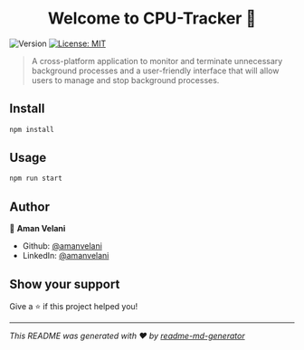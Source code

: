 <h1 align="center">Welcome to CPU-Tracker 👋</h1>
<p>
  <img alt="Version" src="https://img.shields.io/badge/version-1.0.0-blue.svg?cacheSeconds=2592000" />
  <a href="#" target="_blank">
    <img alt="License: MIT" src="https://img.shields.io/badge/License-MIT-yellow.svg" />
  </a>
</p>

> A cross-platform application to monitor and terminate unnecessary background processes and a user-friendly interface that will allow users to manage and stop background processes.

## Install

```sh
npm install
```

## Usage

```sh
npm run start
```

## Author

👤 **Aman Velani**

* Github: [@amanvelani](https://github.com/amanvelani)
* LinkedIn: [@amanvelani](https://linkedin.com/in/amanvelani)

## Show your support

Give a ⭐️ if this project helped you!

***
_This README was generated with ❤️ by [readme-md-generator](https://github.com/kefranabg/readme-md-generator)_